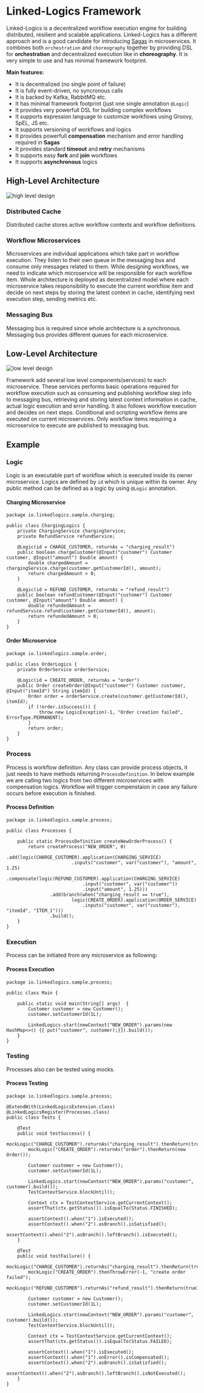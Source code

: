 # Linked-Logics Framework #

Linked-Logics is a decentralized workflow execution engine for building distributed, resilient and scalable applications. Linked-Logics has a different approach and is a good candidate for introducing [Sagas](https://microservices.io/patterns/data/saga.html) in microservices. It combines both `orchestration` and `choreography` together by providing DSL for **orchestration** and decentralized execution like in **choreography**. It is very simple to use and has minimal framework footprint.

**Main features:**
- It is decentralized (no single point of failure)
- It is fully event-driven, no syncronous calls
- It is backed by Kafka, RabbitMQ etc.
- It has minimal framework footprint (just one single annotation `@Logic`)
- It provides very powerfull DSL for building complex workflows
- It supports expression language to customize workflows using Groovy, SpEL, JS etc.
- It supports versioning of workflows and logics
- It provides powerfull **compensation** mechanism and error handling required in **Sagas**
- It provides standard **timeout** and **retry** mechanisms
- It supports easy **fork** and **join** workflows
- It supports **asynchronous** logics

## High-Level Architecture ##

![high level design](design/images/hld.png)

### Distributed Cache ###
Distributed cache stores active workflow contexts and workflow definitions.

### Workflow Microservices ###
Microservices are individual applications which take part in workflow execution. They listen to their own queue in the messaging bus and consume only messages related to them. While designing workflows, we need to indicate which microservice will be responsible for each workflow item. Whole architecture is deployed as decentralized model where each microservice takes responsibility to execute the current workflow item and decide on next steps by storing the latest context in cache, identifying next execution step, sending metrics etc.

### Messaging Bus ###
Messaging bus is required since whole architecture is a synchronous. Messaging bus provides different queues for each microservice. 

## Low-Level Architecture ##

![low level design](design/images/lld.png)

Framework add several low level components(services) to each microservice. These services performs basic operations required for workflow execution such as consuming and publishing workflow step info to messaging bus, retrieving and storing latest context information in cache, actual logic execution and error handling. It also follows workflow execution and decides on next steps. Conditional and scripting workflow items are executed on current microservices. Only workflow items requiring a microservice to execute are published to messaging bus.

## Example ##

### Logic ###
Logic is an executable part of workflow which is executed inside its owner microservice. Logics are defined by `id` which is unique within its owner. Any public method can be defined as a logic by using `@Logic` annotation.
#### Charging Microservice ####
```
package io.linkedlogics.sample.charging;

public class ChargingLogics {
	private ChargingService chargingService;
	private RefundService refundService;
	
	@Logic(id = CHARGE_CUSTOMER, returnAs = "charging_result")
	public boolean chargeCustomer(@Input("customer") Customer customer, @Input("amount") Double amount) {
		double chargedAmount = chargingService.charge(customer.getCustomerId(), amount);
		return chargedAmount > 0;
	}
	
	@Logic(id = REFUND_CUSTOMER, returnAs = "refund_result")
	public boolean refundCustomer(@Input("customer") Customer customer, @Input("amount") Double amount) {
		double refundedAmount = refundService.refund(customer.getCustomerId(), amount);
		return refundedAmount > 0;
	}
}
```
#### Order Microservice ####
```
package io.linkedlogics.sample.order;

public class OrderLogics {
	private OrderService orderService;
	
	@Logic(id = CREATE_ORDER, returnAs = "order")
	public Order createOrder(@Input("customer") Customer customer, @Input("itemId") String itemId) {
		Order order = orderService.create(customer.getCustomerId(), itemId);
		if (!order.isSuccess()) {
			throw new LogicException(-1, "Order creation failed", ErrorType.PERMANENT);
		}
		return order;
	}
}
```
### Process ###
Process is workflow definition. Any class can provide process objects, it just needs to have methods returning `ProcessDefinition`. In below example we are calling two logics from two different microservices with compensation logics. Workflow will trigger compenstaion in case any failure occurs before execution is finished.
#### Process Definition ####
```
package io.linkedlogics.sample.process;

public class Processes {
	
	public static ProcessDefinition createNewOrderProcess() {
		return createProcess("NEW_ORDER", 0)
				.add(logic(CHARGE_CUSTOMER).application(CHARGING_SERVICE)
						.inputs("customer", var("customer"), "amount", 1.25)
						.compensate(logic(REFUND_CUSTOMER).application(CHARGING_SERVICE)
						 	.input("customer", var("customer"))
						 	.input("amount", 1.25)))
				.add(branch(when("charging_result == true"), 
						logic(CREATE_ORDER).application(ORDER_SERVICE)
							.inputs("customer", var("customer"), "itemId", "ITEM_1")))
				.build();
	}
}
```
### Execution ###
Process can be initiated from any microservice as following: 
#### Process Execution ####
```
package io.linkedlogics.sample.process;

public class Main {
	
	public static void main(String[] args)  {
		Customer customer = new Customer();
		customer.setCustomerId(1L);
		
		LinkedLogics.start(newContext("NEW_ORDER").params(new HashMap<>() {{ put("customer", customer);}}).build());
	}
}
```

### Testing ###
Processes also can be tested using mocks.
#### Process Testing ####
```
package io.linkedlogics.sample.process;

@ExtendWith(LinkedLogicsExtension.class)
@LinkedLogicsRegister(Processes.class)
public class Tests {
	
	@Test
	public void testSuccess() {
		mockLogic("CHARGE_CUSTOMER").returnAs("charging_result").thenReturn(true);
		mockLogic("CREATE_ORDER").returnAs("order").thenReturn(new Order());
	
		Customer customer = new Customer();
		customer.setCustomerId(1L);
		
		LinkedLogics.start(newContext("NEW_ORDER").params("customer", customer).build());
		TestContextService.blockUntil();
		
		Context ctx = TestContextService.getCurrentContext();
		assertThat(ctx.getStatus()).isEqualTo(Status.FINISHED);
		
		assertContext().when("1").isExecuted();
		assertContext().when("2").asBranch().isSatisfied();
		assertContext().when("2").asBranch().leftBranch().isExecuted();
	}
	
	@Test
	public void testFailure() {
		mockLogic("CHARGE_CUSTOMER").returnAs("charging_result").thenReturn(true);
		mockLogic("CREATE_ORDER").thenThrowError(-1, "create order failed");
		mockLogic("REFUND_CUSTOMER").returnAs("refund_result").thenReturn(true);
	
		Customer customer = new Customer();
		customer.setCustomerId(1L);
		
		LinkedLogics.start(newContext("NEW_ORDER").params("customer", customer).build());
		TestContextService.blockUntil();
		
		Context ctx = TestContextService.getCurrentContext();
		assertThat(ctx.getStatus()).isEqualTo(Status.FAILED);
		
		assertContext().when("1").isExecuted();
		assertContext().when("1").onError().isCompensated();
		assertContext().when("2").asBranch().isSatisfied();
		assertContext().when("2").asBranch().leftBranch().isNotExecuted();
	}
}
```